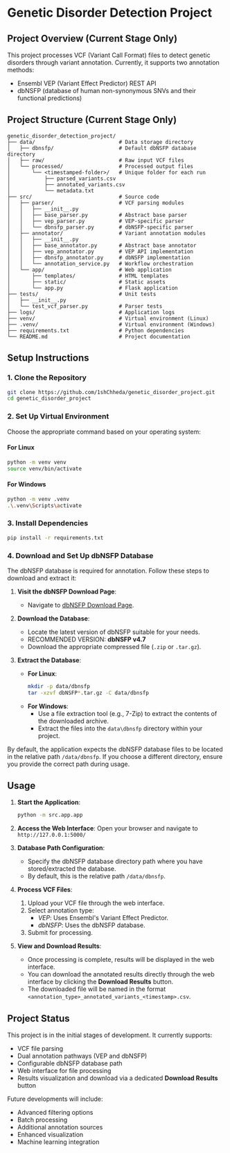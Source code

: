# Genetic Disorder Detection Project

## Project Overview (Current Stage Only)
This project processes VCF (Variant Call Format) files to detect genetic disorders through variant annotation. 
Currently, it supports two annotation methods:
- Ensembl VEP (Variant Effect Predictor) REST API
- dbNSFP (database of human non-synonymous SNVs and their functional predictions)

## Project Structure (Current Stage Only)
```
genetic_disorder_detection_project/
├── data/                           # Data storage directory
│   ├── dbnsfp/                     # Default dbNSFP database directory
│   ├── raw/                        # Raw input VCF files
│   └── processed/                  # Processed output files
│       └── <timestamped-folder>/   # Unique folder for each run
│           ├── parsed_variants.csv
│           ├── annotated_variants.csv
│           └── metadata.txt
├── src/                            # Source code
│   ├── parser/                     # VCF parsing modules
│   │   ├── __init__.py
│   │   ├── base_parser.py          # Abstract base parser
│   │   ├── vep_parser.py           # VEP-specific parser
│   │   └── dbnsfp_parser.py        # dbNSFP-specific parser
│   ├── annotator/                  # Variant annotation modules
│   │   ├── __init__.py
│   │   ├── base_annotator.py       # Abstract base annotator
│   │   ├── vep_annotator.py        # VEP API implementation
│   │   ├── dbnsfp_annotator.py     # dbNSFP implementation
│   │   └── annotation_service.py   # Workflow orchestration
│   └── app/                        # Web application
│       ├── templates/              # HTML templates
│       ├── static/                 # Static assets
│       └── app.py                  # Flask application
├── tests/                          # Unit tests
│   ├── __init__.py
│   └── test_vcf_parser.py          # Parser tests
├── logs/                           # Application logs
├── venv/                           # Virtual environment (Linux)
├── .venv/                          # Virtual environment (Windows)
├── requirements.txt                # Python dependencies
└── README.md                       # Project documentation
```

## Setup Instructions

### 1. Clone the Repository
```bash
git clone https://github.com/1shChheda/genetic_disorder_project.git
cd genetic_disorder_project
```

### 2. Set Up Virtual Environment
Choose the appropriate command based on your operating system:

#### For Linux
```bash
python -m venv venv
source venv/bin/activate
```

#### For Windows
```bash
python -m venv .venv
.\.venv\Scripts\activate
```

### 3. Install Dependencies
```bash
pip install -r requirements.txt
```

### 4. Download and Set Up dbNSFP Database
The dbNSFP database is required for annotation. Follow these steps to download and extract it:

1. **Visit the dbNSFP Download Page**:
   - Navigate to [dbNSFP Download Page](https://sites.google.com/site/jpopgen/dbNSFP).

2. **Download the Database**:
   - Locate the latest version of dbNSFP suitable for your needs. 
   - RECOMMENDED VERSION: **dbNSFP v4.7**
   - Download the appropriate compressed file (`.zip` or `.tar.gz`).

3. **Extract the Database**:
   - **For Linux**:
     ```bash
     mkdir -p data/dbnsfp
     tar -xzvf dbNSFP*.tar.gz -C data/dbnsfp
     ```
   - **For Windows**:
     - Use a file extraction tool (e.g., 7-Zip) to extract the contents of the downloaded archive.
     - Extract the files into the `data\dbnsfp` directory within your project.

By default, the application expects the dbNSFP database files to be located in the relative path `/data/dbnsfp`. If you choose a different directory, ensure you provide the correct path during usage.

## Usage

1. **Start the Application**:
    ```bash
    python -m src.app.app
    ```

2. **Access the Web Interface**:
    Open your browser and navigate to `http://127.0.0.1:5000/`

3. **Database Path Configuration**:
    - Specify the dbNSFP database directory path where you have stored/extracted the database. 
    - By default, this is the relative path `/data/dbnsfp`.

4. **Process VCF Files**:
    1. Upload your VCF file through the web interface.
    2. Select annotation type:
        - *VEP*: Uses Ensembl's Variant Effect Predictor.
        - *dbNSFP*: Uses the dbNSFP database.
    3. Submit for processing.

5. **View and Download Results**:
    - Once processing is complete, results will be displayed in the web interface.
    - You can download the annotated results directly through the web interface by clicking the **Download Results** button.
    - The downloaded file will be named in the format `<annotation_type>_annotated_variants_<timestamp>.csv`.


## Project Status
This project is in the initial stages of development. It currently supports:
- VCF file parsing
- Dual annotation pathways (VEP and dbNSFP)
- Configurable dbNSFP database path
- Web interface for file processing
- Results visualization and download via a dedicated **Download Results** button

Future developments will include:
- Advanced filtering options
- Batch processing
- Additional annotation sources
- Enhanced visualization
- Machine learning integration
